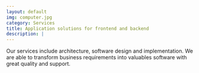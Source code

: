 ```yaml
---
layout: default
img: computer.jpg
category: Services
title: Application solutions for frontend and backend
description: |
---
```

Our services include architecture, software design and implementation. We are able to transform business requirements into valuables software with great quality and support.